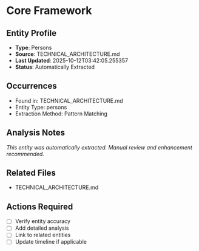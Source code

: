 # Core Framework

## Entity Profile
- **Type**: Persons
- **Source**: TECHNICAL_ARCHITECTURE.md
- **Last Updated**: 2025-10-12T03:42:05.255357
- **Status**: Automatically Extracted

## Occurrences
- Found in: TECHNICAL_ARCHITECTURE.md
- Entity Type: persons
- Extraction Method: Pattern Matching

## Analysis Notes
*This entity was automatically extracted. Manual review and enhancement recommended.*

## Related Files
- TECHNICAL_ARCHITECTURE.md

## Actions Required
- [ ] Verify entity accuracy
- [ ] Add detailed analysis
- [ ] Link to related entities
- [ ] Update timeline if applicable

